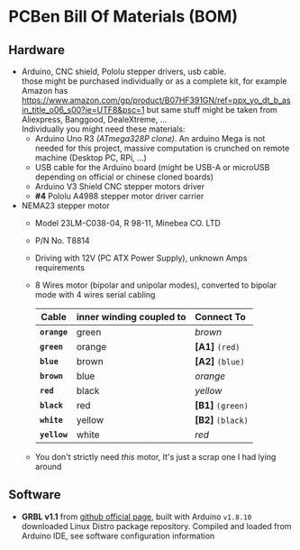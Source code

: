 # PCBen Bill Of Materials (BOM)
## Hardware
- Arduino, CNC shield, Pololu stepper drivers, usb cable.<br>
  those might be purchased individually or as a complete kit, for example Amazon has
  https://www.amazon.com/gp/product/B07HF391GN/ref=ppx_yo_dt_b_asin_title_o06_s00?ie=UTF8&psc=1
  but same stuff might be taken from Aliexpress, Banggood, DealeXtreme, ...<br>
  Individually you might need these materials:
    - Arduino Uno R3 _(ATmega328P clone)_. An arduino Mega is not needed for this project, massive
      computation is crunched on remote machine (Desktop PC, RPi, ...)
    - USB cable for the Arduino board (might be USB-A or microUSB depending on official or chinese
      cloned boards)
    - Arduino V3 Shield CNC stepper motors driver
    - __#4__ Pololu A4988 stepper motor driver carrier
- NEMA23 stepper motor
    - Model 23LM-C038-04, R 98-11, Minebea CO. LTD
    - P/N No. T8814
    - Driving with 12V (PC ATX Power Supply), unknown Amps requirements
    - 8 Wires motor (bipolar and unipolar modes), converted to bipolar mode with 4 wires serial cabling

        | Cable        | inner winding coupled to | Connect To          |
        | ------------ | ------------------------ | :------------------ |
        | **`orange`** | green                    |  _brown_            |
        | **`green`**  | orange                   |  **[A1]** `(red)`   |
        | **`blue`**   | brown                    |  **[A2]** `(blue)`  |
        | **`brown`**  | blue                     |  _orange_           |
        | **`red`**    | black                    |  _yellow_           |
        | **`black`**  | red                      |  **[B1]** `(green)` |
        | **`white`**  | yellow                   |  **[B2]** `(black)` |
        | **`yellow`** | white                    |   _red_             |
    - You don't strictly need _this_ motor, It's just a scrap one I had lying around


## Software
- **GRBL v1.1** from [github official page](https://github.com/gnea/grbl), built with Arduino `v1.8.10`
    downloaded Linux Distro package repository. Compiled and loaded from Arduino IDE, see software
    configuration information
